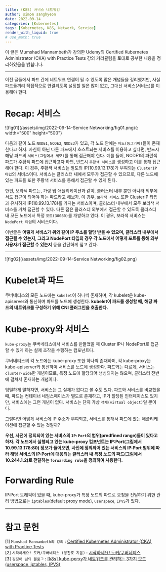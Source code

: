 ```yaml
---
title: (K8S) 서비스 네트워킹
author: simon sanghyeon
date: 2022-09-14
categories: [Kubernetes]
tags: [Kubernetes, K8S, Network, Service]
render_with_liquid: true
# use_math: true
---
```

이 글은 Mumshad Mannambeth가 강의한 Udemy의 Certified Kubernetes Administrator (CKA) with Practice Tests 강의 커리큘럼을 토대로 공부한 내용을 정리하였음을 밝힙니다.

---
이전 글들에서 파드 간에 네트워크 연결이 될 수 있도록 많은 개념들을 정리했지만, 사실 파드들끼리 직접적으로 연결되도록 설정할 일은 많이 없고, 그대신 서비스(서비스)를 이용해야 한다.

# Recap: 서비스

![fig01](/assets/img/2022-09-14-Service Networking/fig01.png){: width="500" height="500"}

다음과 같이 노드 `NODE1`, `NODE2`, `NODE3`가 있고, 각 노드 안에는 `파드(동그라미)`들이 존재한다고 하자. 자신이 아닌 다른 파드에서 호스트되는 서비스를 이용하고 싶다면, 반드시 해당 파드의 `서비스(그림에서 세모)`를 통해 접근해야 한다. 예를 들어, NODE1의 파란색 파드가 주황색 파드에 접근하고자 하면, 반드시 `주황색 서비스`를 생성하고 이를 통해 접근해야 한다. 이 경우, 주황색 서비스는 별도의 IP(10.99.13.178)가 부여되는 `ClusterIP 타입`의 서비스이다. 서비스는 클러스터 내에서 모두가 접근할 수 있으므로, 다른 노드에 있는 파드들 또한 주황색 서비스를 통해서 접근할 수 있게 된다.

한편, 보라색 파드는, 가령 웹 애플리케이션과 같이, 클러스터 내부 뿐만 아니라 외부에서도 접근이 되어야 하는 파드라고 해보자. 이 경우, `보라색 서비스` 또한 ClusterIP 타입과 유사하게 IP(10.99.13.178)를 가지는 서비스이며, 클러스터 내부에서 모두 보라색 서비스를 거쳐 접근할 수 있다. 다른 점은 클러스터 외부에서 접근할 수 있도록 클러스터 내 모든 노드에서 특정 `포트(30080)`를 개방하고 있다. 이 경우, 보라색 서비스는 `NodePort 타입`의 서비스이다.

이번글은 **어떻게 서비스가 위와 같이 IP 주소를 할당 받을 수 있으며, 클러스터 내부에서 접근될 수 있는지, 그리고 NodePort 타입의 경우 각 노드에서 어떻게 포트를 통해 외부 사용자가 접근할 수  있는지** 등을 간단하게 짚고 간다.

---
![fig02](/assets/img/2022-09-14-Service Networking/fig02.png)

# Kubelet과 파드

쿠버네티스의 모든 노드에는 `kubelet`이 하나씩 존재하며, 각 kubelet은 kube-apiserver와 통신하며 파드를 노드에 생성한다. **kubelet이 파드를 생성할 때, 해당 파드의 네트워크를 구성하기 위해 CNI 플러그인을 호출한다.**

# Kube-proxy와 서비스

`kube-proxy`는 쿠버네티스에서 서비스를 만들었을 때 Cluster IP나 NodePort로 접근할 수 있게 하는 실제 조작을 수행하는 컴포넌트다.

쿠버네티스의 각 노드에는 kube-proxy 또한 하나씩 존재하며, 각 kube-proxy는 kube-apiserver와 통신하며 서비스를 노드에 생성한다. 파드와는 다르게, 서비스는 `cluster-wide`한 개념이므로, 특정 노드에 할당되어 생성되지는 않으며, 클러스터 전반에 걸쳐서 존재하는 개념이다.

엄밀하게 말하자면, 서비스는 그 실체가 없다고 볼 수도 있다. 파드와 서비스를 비교했을 때, 파드는 컨테이너 네임스페이스가 별도로 존재하고, IP가 할당된 인터페이스도 있지만, 서비스에는 그런 개념이 없다. 서비스는 단지 가상 `객체(virtual object)`일 뿐이다.

그렇다면 어떻게 서비스에 IP 주소가 부여되고, 서비스를 통해서 파드에 있는 애플리케이션에 접근할 수 있는 것일까?

**우선, 사전에 정의되어 있는 서비스의 `IP:Port`의 범위(predfined range)들이 있다고 하자. 각 노드에서 실행되고 있는 kube-proxy 컴포넌트는 IP:Port(그림에서 10.99.13.178:80) 정보가 들어오면, 사전에 정의되어 있는 서비스의 IP:Port 범위에 따라 해당 서비스의 IP:Port에 대응되는 클러스터 내 특정 노드의 파드(그림에서 10.244.1.2)로 전달하는 `forwarding rule`을 정의하여 사용한다.**

# Forwarding Rule

IP:Port 트래픽이 있을 때, kube-proxy가 특정 노드의 파드로 요청을 전달하기 위한 관리 방법으로는 `iptables`(default proxy mode), `userspace`, `IPVS`가 있다.


---
# 참고 문헌

[1] `Mumshad Mannambeth의 강의` : [Certified Kubernetes Administrator (CKA) with Practice Tests](https://www.udemy.com/course/certified-kubernetes-administrator-with-practice-tests/)<br>
[2] `시작하세요! 도커/쿠버네티스 (용찬호 지음)` : [시작하세요! 도커/쿠버네티스](http://www.yes24.com/Product/Goods/84927385)<br>
[3] `김징어 님의 블로그` : [[k8s] kube-porxy가 네트워크를 관리하는 3가지 모드(userspace, iptables, IPVS)](https://kimjingo.tistory.com/152)
